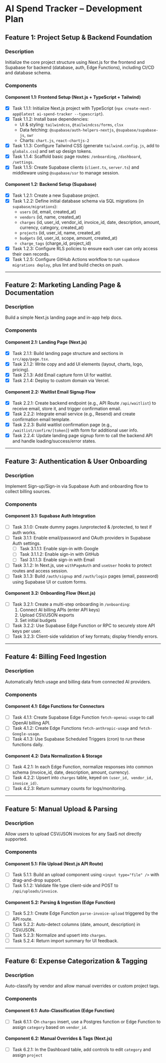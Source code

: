 # AI Spend Tracker – Development Plan

## Feature 1: Project Setup & Backend Foundation

### Description

Initialize the core project structure using Next.js for the frontend and Supabase for backend (database, auth, Edge Functions), including CI/CD and database schema.

### Components

#### Component 1.1: Frontend Setup (Next.js + TypeScript + Tailwind)

- [x] Task 1.1.1: Initialize Next.js project with TypeScript (`npx create-next-app@latest ai-spend-tracker --typescript`).
- [x] Task 1.1.2: Install base dependencies:
  - UI & styling: `tailwindcss`, `@tailwindcss/forms`, `clsx`
  - Data fetching: `@supabase/auth-helpers-nextjs`, `@supabase/supabase-js`, `swr`
  - Charts: `chart.js`, `react-chartjs-2`
- [x] Task 1.1.3: Configure Tailwind CSS (generate `tailwind.config.js`, add to `globals.css`) and set up design tokens.
- [x] Task 1.1.4: Scaffold basic page routes: `/onboarding`, `/dashboard`, `/settings`.
- [x] Task 1.1.5: Create Supabase clients (`client.ts`, `server.ts`) and middleware using `@supabase/ssr` to manage session.

#### Component 1.2: Backend Setup (Supabase)

- [x] Task 1.2.1: Create a new Supabase project.
- [x] Task 1.2.2: Define initial database schema via SQL migrations (in `supabase/migrations`):
  - `users` (id, email, created_at)
  - `vendors` (id, name, created_at)
  - `charges` (id, user_id, vendor_id, invoice_id, date, description, amount, currency, category, created_at)
  - `projects` (id, user_id, name, created_at)
  - `budgets` (id, user_id, scope, amount, created_at)
  - `charge_tags` (charge_id, project_id)
- [x] Task 1.2.3: Configure RLS policies to ensure each user can only access their own records.
- [x] Task 1.2.5: Configure GitHub Actions workflow to run `supabase migrations deploy`, plus lint and build checks on push.

---

## Feature 2: Marketing Landing Page & Documentation

### Description

Build a simple Next.js landing page and in-app help docs.

### Components

#### Component 2.1: Landing Page (Next.js)

- [x] Task 2.1.1: Build landing page structure and sections in `src/app/page.tsx`.
- [x] Task 2.1.2: Write copy and add UI elements (layout, charts, logo, pricing).
- [x] Task 2.1.3: Add Email capture form UI for waitlist.
- [x] Task 2.1.4: Deploy to custom domain via Vercel.

#### Component 2.2: Waitlist Email Signup Flow

- [x] Task 2.2.1: Create backend endpoint (e.g., API Route `/api/waitlist`) to receive email, store it, and trigger confirmation email.
- [x] Task 2.2.2: Integrate email service (e.g., Resend) and create confirmation email template.
- [x] Task 2.2.3: Build waitlist confirmation page (e.g., `/waitlist/confirm/[token]`) with form for additional user info.
- [x] Task 2.2.4: Update landing page signup form to call the backend API and handle loading/success/error states.

---

## Feature 3: Authentication & User Onboarding

### Description

Implement Sign-up/Sign-in via Supabase Auth and onboarding flow to collect billing sources.

### Components

#### Component 3.1: Supabase Auth Integration

- [ ] Task 3.1.0: Create dummy pages /unprotected & /protected, to test if auth works.
- [ ] Task 3.1.1: Enable email/password and OAuth providers in Supabase Auth settings.
  - [ ] Task 3.1.1.1: Enable sign-in with Google
  - [ ] Task 3.1.1.2: Enable sign-in with GitHub
  - [ ] Tasl 3.1.1.3: Enable sign-in with Email
- [ ] Task 3.1.2: In Next.js, use `withPageAuth` and `useUser` hooks to protect routes and access session.
- [ ] Task 3.1.3: Build `/auth/signup` and `/auth/login` pages (email, password) using Supabase UI or custom forms.

#### Component 3.2: Onboarding Flow (Next.js)

- [ ] Task 3.2.1: Create a multi-step onboarding in `/onboarding`:
  1. Connect AI billing APIs (enter API keys)
  2. Upload CSV/JSON exports
  3. Set initial budgets
- [ ] Task 3.2.2: Use Supabase Edge Function or RPC to securely store API keys per user.
- [ ] Task 3.2.3: Client-side validation of key formats; display friendly errors.

---

## Feature 4: Billing Feed Ingestion

### Description

Automatically fetch usage and billing data from connected AI providers.

### Components

#### Component 4.1: Edge Functions for Connectors

- [ ] Task 4.1.1: Create Supabase Edge Function `fetch-openai-usage` to call OpenAI billing API.
- [ ] Task 4.1.2: Create Edge Functions `fetch-anthropic-usage` and `fetch-Google-usage`.
- [ ] Task 4.1.3: Use Supabase Scheduled Triggers (cron) to run these functions daily.

#### Component 4.2: Data Normalization & Storage

- [ ] Task 4.2.1: In each Edge Function, normalize responses into common schema (invoice_id, date, description, amount, currency).
- [ ] Task 4.2.2: Upsert into `charges` table, keyed on `(user_id, vendor_id, invoice_id)`.
- [ ] Task 4.2.3: Return summary counts for logs/monitoring.

---

## Feature 5: Manual Upload & Parsing

### Description

Allow users to upload CSV/JSON invoices for any SaaS not directly supported.

### Components

#### Component 5.1: File Upload (Next.js API Route)

- [ ] Task 5.1.1: Build an upload component using `<input type="file" />` with drag-and-drop support.
- [ ] Task 5.1.2: Validate file type client-side and POST to `/api/uploads/invoice`.

#### Component 5.2: Parsing & Ingestion (Edge Function)

- [ ] Task 5.2.1: Create Edge Function `parse-invoice-upload` triggered by the API route.
- [ ] Task 5.2.2: Auto-detect columns (date, amount, description) in CSV/JSON.
- [ ] Task 5.2.3: Normalize and upsert into `charges`.
- [ ] Task 5.2.4: Return import summary for UI feedback.

---

## Feature 6: Expense Categorization & Tagging

### Description

Auto-classify by vendor and allow manual overrides or custom project tags.

### Components

#### Component 6.1: Auto-Classification (Edge Function)

- [ ] Task 6.1.1: On `charges` insert, use a Postgres function or Edge Function to assign `category` based on `vendor_id`.

#### Component 6.2: Manual Overrides & Tags (Next.js)

- [ ] Task 6.2.1: In the Dashboard table, add controls to edit `category` and assign `project`
